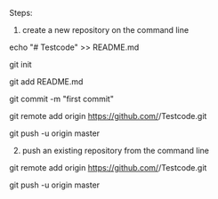 Steps:

1. create a new repository on the command line

echo "# Testcode" >> README.md	

git init	

git add README.md	

git commit -m "first commit"	

git remote add origin https://github.com/<github username>/Testcode.git	

git push -u origin master	


2. push an existing repository from the command line

git remote add origin https://github.com/<github username>/Testcode.git

git push -u origin master


